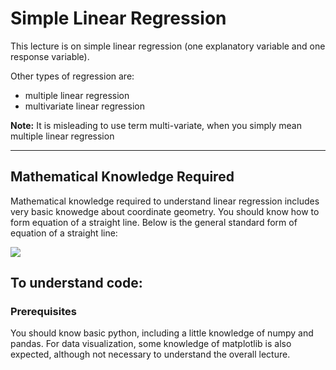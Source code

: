# Simple Linear Regression

This lecture is on simple linear regression (one explanatory variable and one response variable). 

Other types of regression are:
* multiple linear regression
* multivariate linear regression

**Note:** It is misleading to use term multi-variate, when you simply mean multiple linear regression

***

## Mathematical Knowledge Required

Mathematical knowledge required to understand linear regression includes very basic knowedge about coordinate geometry. You should know how to form equation of a straight line. Below is the general standard form of equation of a straight line: 

<img src="https://render.githubusercontent.com/render/math?math=e^{i \pi} = -1">


## To understand code:

### Prerequisites

You should know basic python, including a little knowledge of numpy and pandas. For data visualization, some knowledge of matplotlib is also expected, although not necessary to understand the overall lecture. 
